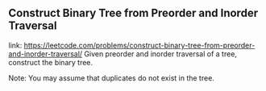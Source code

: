 ## Construct Binary Tree from Preorder and Inorder Traversal 
link: <https://leetcode.com/problems/construct-binary-tree-from-preorder-and-inorder-traversal/>
Given preorder and inorder traversal of a tree, construct the binary tree.

Note:
You may assume that duplicates do not exist in the tree.
